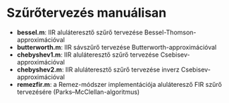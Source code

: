 # Szűrőtervezés manuálisan

- **bessel.m**: IIR aluláteresztő szűrő tervezése Bessel-Thomson-approximációval
- **butterworth.m**: IIR sávszűrő tervezése Butterworth-approximációval
- **chebyshev1.m**: IIR aluláteresztő szűrő tervezése Csebisev-approximációval
- **chebyshev2.m**: IIR aluláteresztő szűrő tervezése inverz Csebisev-approximációval
- **remezfir.m**: a Remez-módszer implementációja aluláteresző FIR szűrő tervezésére (Parks–McClellan-algoritmus)
